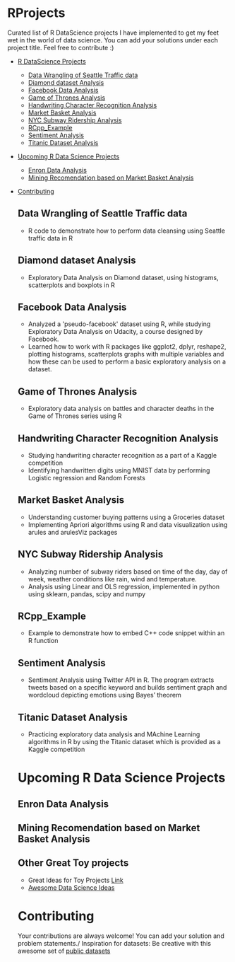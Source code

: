 # RProjects

Curated list of R DataScience projects I have implemented to get my feet wet in the world of data science.
You can add your solutions under each project title. Feel free to contribute :)

- [R DataScience Projects](#r-datascience-projects)
  - [Data Wrangling of Seattle Traffic data](#data-wrangling-of-seattle-traffic-data)
  - [Diamond dataset Analysis](#diamond-dataset-analysis)
  - [Facebook Data Analysis](#facebook-data-analysis)
  - [Game of Thrones Analysis](#game-of-thrones-analysis)
  - [Handwriting Character Recognition Analysis](#handwriting-character-recognition-analysis)
  - [Market Basket Analysis](#market-basket-analysis)
  - [NYC Subway Ridership Analysis](#nyc-subway-ridership-analysis)  
  - [RCpp_Example](#rcpp-example)
  - [Sentiment Analysis](#sentiment-analysis)
  - [Titanic Dataset Analysis](#titanic-dataset-analysis)
- [Upcoming R Data Science Projects](#upcoming-r-data-science-projects)
  - [Enron Data Analysis](#enron-data-analysis)
  - [Mining Recomendation based on Market Basket Analysis](#mining-recomendation-based-on-market-basket-analysis)
- [Contributing](#contributing)
  

  ## Data Wrangling of Seattle Traffic data
  - R code to demonstrate how to perform data cleansing using Seattle traffic data in R
  
  ## Diamond dataset Analysis
  - Exploratory Data Analysis on Diamond dataset, using histograms, scatterplots and boxplots in R
  
  ## Facebook Data Analysis 
  - Analyzed a 'pseudo-facebook' dataset using R, while studying Exploratory Data Analysis on Udacity, a course designed by Facebook.
  - Learned how to work with R packages like ggplot2, dplyr, reshape2, plotting histograms, scatterplots graphs with multiple variables and how these can be used to perform a basic exploratory analysis on a dataset.

  ## Game of Thrones Analysis
  - Exploratory data analysis on battles and character deaths in the Game of Thrones series using R
  ## Handwriting Character Recognition Analysis
  - Studying handwriting character recognition as a part of a Kaggle competition 
  - Identifying handwritten digits using MNIST data by performing Logistic regression and Random Forests
  ## Market Basket Analysis
  - Understanding customer buying patterns using a Groceries dataset
  - Implementing Apriori algorithms using R and data visualization using arules and arulesViz packages

  ## NYC Subway Ridership Analysis
  - Analyzing number of subway riders based on time of the day, day of week, weather conditions like rain, wind and temperature.
  - Analysis using Linear and OLS regression, implemented in python using sklearn, pandas, scipy and numpy
  ## RCpp_Example
  - Example to demonstrate how to embed C++ code snippet within an R function
  ## Sentiment Analysis
  - Sentiment Analysis using Twitter API in R. The program extracts tweets based on a specific keyword and builds sentiment graph and wordcloud depicting emotions using Bayes’ theorem
  ## Titanic Dataset Analysis
  - Practicing exploratory data analysis and MAchine Learning algorithms in R by using the Titanic dataset which is provided as a Kaggle competition
 
  
  # Upcoming R Data Science Projects 
  ## Enron Data Analysis
  ## Mining Recomendation based on Market Basket Analysis
  ## Other Great Toy projects
  - Great Ideas for Toy Projects [Link](https://www.quora.com/What-are-some-good-toy-problems-in-data-science)
  - [Awesome Data Science Ideas](https://github.com/JosPolfliet/awesome-datascience-ideas)
  
  # Contributing
  Your contributions are always welcome!
  You can add your solution and problem statements./
  Inspiration for datasets: Be creative with this awesome set of [public datasets](https://github.com/caesar0301/awesome-public-datasets)
